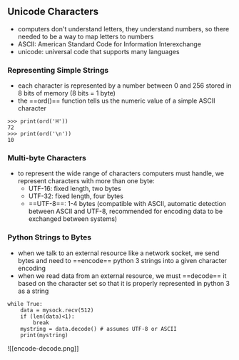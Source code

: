 ## Unicode Characters

- computers don't understand letters, they understand numbers, so there needed to be a way to map letters to numbers
-  ASCII: American Standard Code for Information Interexchange
-  unicode: universal code that supports many languages

### Representing Simple Strings

- each character is represented by a number between 0 and 256 stored in 8 bits of memory (8 bits = 1 byte)
- the ==ord()== function tells us the numeric value of a simple ASCII character
```
>>> print(ord('H'))
72
>>> print(ord('\n'))
10
```

### Multi-byte Characters

- to represent the wide range of characters computers must handle, we represent characters with more than one byte:
	- UTF-16: fixed length, two bytes
	- UTF-32: fixed length, four bytes
	- ==UTF-8==: 1-4 bytes (compatible with ASCII, automatic detection between ASCII and UTF-8, recommended for encoding data to be exchanged between systems)

### Python Strings to Bytes

- when we talk to an external resource like a network socket, we send bytes and need to ==encode== python 3 strings into a given character encoding 
- when we read data from an external resource, we must ==decode== it based on the character set so that it is properly represented in python 3 as a string
```
while True:
	data = mysock.recv(512)
	if (len(data)<1):
		break
	mystring = data.decode() # assumes UTF-8 or ASCII 
	print(mystring)
```

![[encode-decode.png]]